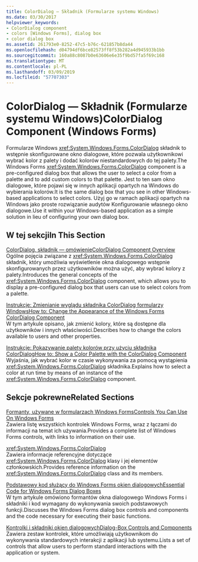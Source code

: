 ```yaml
---
title: ColorDialog — Składnik (Formularze systemu Windows)
ms.date: 03/30/2017
helpviewer_keywords:
- ColorDialog component
- colors [Windows Forms], dialog box
- color dialog box
ms.assetid: 261793e0-8252-47c5-b76c-621857b8da44
ms.openlocfilehash: d04794df6bce82573ff8f53b282a4d945933b1bb
ms.sourcegitcommit: 160a88c8087b0e63606e6e35f9bd57fa5f69c168
ms.translationtype: MT
ms.contentlocale: pl-PL
ms.lasthandoff: 03/09/2019
ms.locfileid: "57707303"
---
```

# <a name="colordialog-component-windows-forms"></a><span data-ttu-id="28c8a-102">ColorDialog — Składnik (Formularze systemu Windows)</span><span class="sxs-lookup"><span data-stu-id="28c8a-102">ColorDialog Component (Windows Forms)</span></span>
<span data-ttu-id="28c8a-103">Formularze Windows <xref:System.Windows.Forms.ColorDialog> składnik to wstępnie skonfigurowane okno dialogowe, które pozwala użytkownikowi wybrać kolor z palety i dodać kolorów niestandardowych do tej palety.</span><span class="sxs-lookup"><span data-stu-id="28c8a-103">The Windows Forms <xref:System.Windows.Forms.ColorDialog> component is a pre-configured dialog box that allows the user to select a color from a palette and to add custom colors to that palette.</span></span> <span data-ttu-id="28c8a-104">Jest to ten sam okno dialogowe, które pojawi się w innych aplikacji opartych na Windows do wybierania kolorów.</span><span class="sxs-lookup"><span data-stu-id="28c8a-104">It is the same dialog box that you see in other Windows-based applications to select colors.</span></span> <span data-ttu-id="28c8a-105">Użyj go w ramach aplikacji opartych na Windows jako proste rozwiązanie audytów Konfigurowanie własnego okno dialogowe.</span><span class="sxs-lookup"><span data-stu-id="28c8a-105">Use it within your Windows-based application as a simple solution in lieu of configuring your own dialog box.</span></span>  
  
## <a name="in-this-section"></a><span data-ttu-id="28c8a-106">W tej sekcji</span><span class="sxs-lookup"><span data-stu-id="28c8a-106">In This Section</span></span>  
 [<span data-ttu-id="28c8a-107">ColorDialog, składnik — omówienie</span><span class="sxs-lookup"><span data-stu-id="28c8a-107">ColorDialog Component Overview</span></span>](colordialog-component-overview-windows-forms.md)  
 <span data-ttu-id="28c8a-108">Ogólne pojęcia związane z <xref:System.Windows.Forms.ColorDialog> składnik, który umożliwia wyświetlenie okna dialogowego wstępnie skonfigurowanych przez użytkowników można użyć, aby wybrać kolory z palety.</span><span class="sxs-lookup"><span data-stu-id="28c8a-108">Introduces the general concepts of the <xref:System.Windows.Forms.ColorDialog> component, which allows you to display a pre-configured dialog box that users can use to select colors from a palette.</span></span>  
  
 [<span data-ttu-id="28c8a-109">Instrukcje: Zmienianie wyglądu składnika ColorDialog formularzy Windows</span><span class="sxs-lookup"><span data-stu-id="28c8a-109">How to: Change the Appearance of the Windows Forms ColorDialog Component</span></span>](how-to-change-the-appearance-of-the-windows-forms-colordialog-component.md)  
 <span data-ttu-id="28c8a-110">W tym artykule opisano, jak zmienić kolory, które są dostępne dla użytkowników i innych właściwości.</span><span class="sxs-lookup"><span data-stu-id="28c8a-110">Describes how to change the colors available to users and other properties.</span></span>  
  
 [<span data-ttu-id="28c8a-111">Instrukcje: Pokazywanie palety kolorów przy użyciu składnika ColorDialog</span><span class="sxs-lookup"><span data-stu-id="28c8a-111">How to: Show a Color Palette with the ColorDialog Component</span></span>](how-to-show-a-color-palette-with-the-colordialog-component.md)  
 <span data-ttu-id="28c8a-112">Wyjaśnia, jak wybrać kolor w czasie wykonywania za pomocą wystąpienia <xref:System.Windows.Forms.ColorDialog> składnika.</span><span class="sxs-lookup"><span data-stu-id="28c8a-112">Explains how to select a color at run time by means of an instance of the <xref:System.Windows.Forms.ColorDialog> component.</span></span>  
  
## <a name="related-sections"></a><span data-ttu-id="28c8a-113">Sekcje pokrewne</span><span class="sxs-lookup"><span data-stu-id="28c8a-113">Related Sections</span></span>  
 [<span data-ttu-id="28c8a-114">Formanty, używane w formularzach Windows Forms</span><span class="sxs-lookup"><span data-stu-id="28c8a-114">Controls You Can Use On Windows Forms</span></span>](controls-to-use-on-windows-forms.md)  
 <span data-ttu-id="28c8a-115">Zawiera listę wszystkich kontrolek Windows Forms, wraz z łączami do informacji na temat ich używania.</span><span class="sxs-lookup"><span data-stu-id="28c8a-115">Provides a complete list of Windows Forms controls, with links to information on their use.</span></span>  
  
 <xref:System.Windows.Forms.ColorDialog>  
 <span data-ttu-id="28c8a-116">Zawiera informacje referencyjne dotyczące <xref:System.Windows.Forms.ColorDialog> klasy i jej elementów członkowskich.</span><span class="sxs-lookup"><span data-stu-id="28c8a-116">Provides reference information on the <xref:System.Windows.Forms.ColorDialog> class and its members.</span></span>  
  
 [<span data-ttu-id="28c8a-117">Podstawowy kod służący do Windows Forms okien dialogowych</span><span class="sxs-lookup"><span data-stu-id="28c8a-117">Essential Code for Windows Forms Dialog Boxes</span></span>](assetId:///VS|dv_vstechart|~\html\vbtchessentialcodeforwindowsformsdialogboxes.htm)  
 <span data-ttu-id="28c8a-118">W tym artykule omówiono formantów okna dialogowego Windows Forms i składniki i kod wymagany do wykonywania swoich podstawowych funkcji.</span><span class="sxs-lookup"><span data-stu-id="28c8a-118">Discusses the Windows Forms dialog box controls and components and the code necessary for executing their basic functions.</span></span>  
  
 [<span data-ttu-id="28c8a-119">Kontrolki i składniki okien dialogowych</span><span class="sxs-lookup"><span data-stu-id="28c8a-119">Dialog-Box Controls and Components</span></span>](dialog-box-controls-and-components-windows-forms.md)  
 <span data-ttu-id="28c8a-120">Zawiera zestaw kontrolek, które umożliwiają użytkownikom do wykonywania standardowych interakcji z aplikacji lub systemu.</span><span class="sxs-lookup"><span data-stu-id="28c8a-120">Lists a set of controls that allow users to perform standard interactions with the application or system.</span></span>
